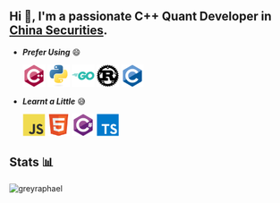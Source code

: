 ## Hi 👋,  I'm a passionate C++ Quant Developer in [China Securities](https://www.linkedin.com/company/china-securities-co.-ltd./).

- ***Prefer Using*** 😄

  <img width="40px" src="icons/languages/c-plus-plus.svg" />
  <img width="40px" src="icons/languages/python.svg" />
  <img width="40px" src="icons/languages/go.svg" />
  <img width="40px" src="icons/languages/rust.svg" />
  <img width="40px" src="icons/languages/c.svg" />

- ***Learnt a Little*** 😅

  <img width="40px" src="icons/languages/javascript.svg" />
  <img width="40px" src="icons/languages/html5.svg" />
  <img width="40px" src="icons/languages/csharp.svg" />
  <img width="40px" src="icons/languages/typescript.svg" />

## Stats 📊

<!-- <img src="https://github-readme-stats.vercel.app/api/top-langs/?username=GreyRaphael&layout=compact&langs_count=20" />  -->

<!-- <img src="https://github-readme-stats.vercel.app/api?username=GreyRaphael&show_icons=true&count_private=true" /> -->

<img src="https://github-readme-streak-stats.herokuapp.com/?user=greyraphael&" alt="greyraphael" />

<!-- code from https://github.com/czs108/czs108 -->
